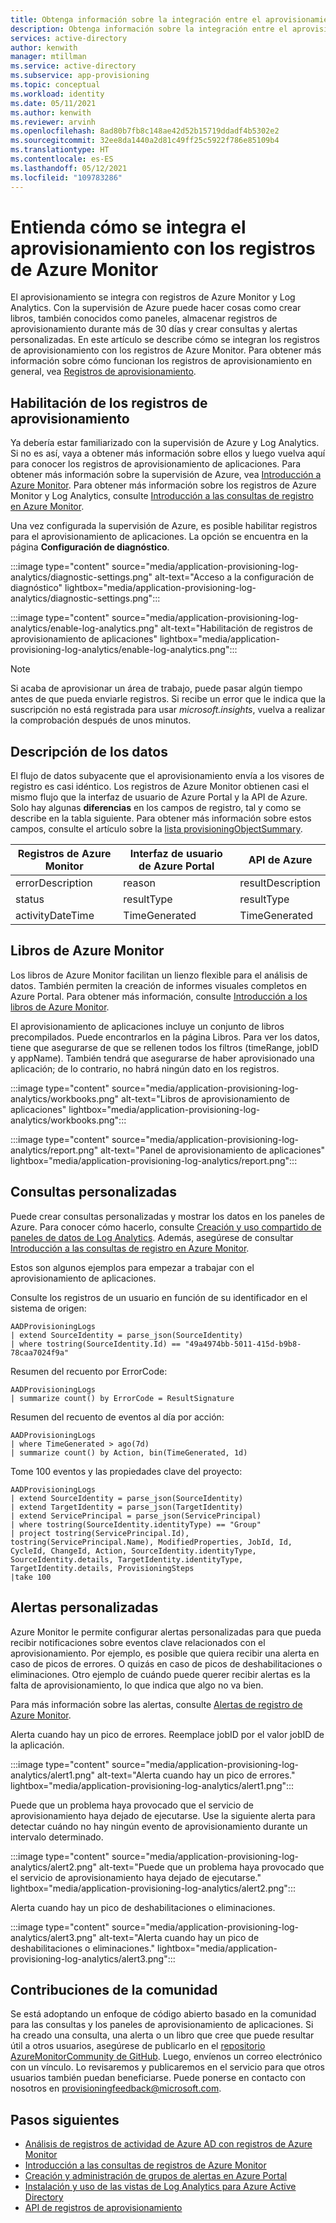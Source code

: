 ```yaml
---
title: Obtenga información sobre la integración entre el aprovisionamiento y los registros de Azure Monitor en Azure Active Directory.
description: Obtenga información sobre la integración entre el aprovisionamiento y los registros de Azure Monitor en Azure Active Directory.
services: active-directory
author: kenwith
manager: mtillman
ms.service: active-directory
ms.subservice: app-provisioning
ms.topic: conceptual
ms.workload: identity
ms.date: 05/11/2021
ms.author: kenwith
ms.reviewer: arvinh
ms.openlocfilehash: 8ad80b7fb8c148ae42d52b15719ddadf4b5302e2
ms.sourcegitcommit: 32ee8da1440a2d81c49ff25c5922f786e85109b4
ms.translationtype: HT
ms.contentlocale: es-ES
ms.lasthandoff: 05/12/2021
ms.locfileid: "109783286"
---
```

# <a name="understand-how-provisioning-integrates-with-azure-monitor-logs"></a>Entienda cómo se integra el aprovisionamiento con los registros de Azure Monitor

El aprovisionamiento se integra con registros de Azure Monitor y Log Analytics. Con la supervisión de Azure puede hacer cosas como crear libros, también conocidos como paneles, almacenar registros de aprovisionamiento durante más de 30 días y crear consultas y alertas personalizadas. En este artículo se describe cómo se integran los registros de aprovisionamiento con los registros de Azure Monitor. Para obtener más información sobre cómo funcionan los registros de aprovisionamiento en general, vea [Registros de aprovisionamiento](../reports-monitoring/concept-provisioning-logs.md).

## <a name="enabling-provisioning-logs"></a>Habilitación de los registros de aprovisionamiento

Ya debería estar familiarizado con la supervisión de Azure y Log Analytics. Si no es así, vaya a obtener más información sobre ellos y luego vuelva aquí para conocer los registros de aprovisionamiento de aplicaciones. Para obtener más información sobre la supervisión de Azure, vea [Introducción a Azure Monitor](../../azure-monitor/overview.md). Para obtener más información sobre los registros de Azure Monitor y Log Analytics, consulte [Introducción a las consultas de registro en Azure Monitor](../../azure-monitor/logs/log-query-overview.md).

Una vez configurada la supervisión de Azure, es posible habilitar registros para el aprovisionamiento de aplicaciones. La opción se encuentra en la página **Configuración de diagnóstico**.

:::image type="content" source="media/application-provisioning-log-analytics/diagnostic-settings.png" alt-text="Acceso a la configuración de diagnóstico" lightbox="media/application-provisioning-log-analytics/diagnostic-settings.png":::

:::image type="content" source="media/application-provisioning-log-analytics/enable-log-analytics.png" alt-text="Habilitación de registros de aprovisionamiento de aplicaciones" lightbox="media/application-provisioning-log-analytics/enable-log-analytics.png":::

> [!NOTE]
> Si acaba de aprovisionar un área de trabajo, puede pasar algún tiempo antes de que pueda enviarle registros. Si recibe un error que le indica que la suscripción no está registrada para usar *microsoft.insights*, vuelva a realizar la comprobación después de unos minutos.
 
## <a name="understanding-the-data"></a>Descripción de los datos
El flujo de datos subyacente que el aprovisionamiento envía a los visores de registro es casi idéntico. Los registros de Azure Monitor obtienen casi el mismo flujo que la interfaz de usuario de Azure Portal y la API de Azure. Solo hay algunas **diferencias** en los campos de registro, tal y como se describe en la tabla siguiente. Para obtener más información sobre estos campos, consulte el artículo sobre la [lista provisioningObjectSummary](/graph/api/provisioningobjectsummary-list?preserve-view=true&tabs=http&view=graph-rest-beta).

|Registros de Azure Monitor   |Interfaz de usuario de Azure Portal   |API de Azure |
|----------|-----------|------------|
|errorDescription |reason |resultDescription |
|status |resultType |resultType |
|activityDateTime |TimeGenerated |TimeGenerated |


## <a name="azure-monitor-workbooks"></a>Libros de Azure Monitor

Los libros de Azure Monitor facilitan un lienzo flexible para el análisis de datos. También permiten la creación de informes visuales completos en Azure Portal. Para obtener más información, consulte [Introducción a los libros de Azure Monitor](../../azure-monitor/visualize/workbooks-overview.md).

El aprovisionamiento de aplicaciones incluye un conjunto de libros precompilados. Puede encontrarlos en la página Libros. Para ver los datos, tiene que asegurarse de que se rellenen todos los filtros (timeRange, jobID y appName). También tendrá que asegurarse de haber aprovisionado una aplicación; de lo contrario, no habrá ningún dato en los registros.

:::image type="content" source="media/application-provisioning-log-analytics/workbooks.png" alt-text="Libros de aprovisionamiento de aplicaciones" lightbox="media/application-provisioning-log-analytics/workbooks.png":::

:::image type="content" source="media/application-provisioning-log-analytics/report.png" alt-text="Panel de aprovisionamiento de aplicaciones" lightbox="media/application-provisioning-log-analytics/report.png":::

## <a name="custom-queries"></a>Consultas personalizadas

Puede crear consultas personalizadas y mostrar los datos en los paneles de Azure. Para conocer cómo hacerlo, consulte [Creación y uso compartido de paneles de datos de Log Analytics](../../azure-monitor/logs/get-started-queries.md). Además, asegúrese de consultar [Introducción a las consultas de registro en Azure Monitor](../../azure-monitor/logs/log-query-overview.md).

Estos son algunos ejemplos para empezar a trabajar con el aprovisionamiento de aplicaciones.

Consulte los registros de un usuario en función de su identificador en el sistema de origen:
```kusto
AADProvisioningLogs
| extend SourceIdentity = parse_json(SourceIdentity)
| where tostring(SourceIdentity.Id) == "49a4974bb-5011-415d-b9b8-78caa7024f9a"
```

Resumen del recuento por ErrorCode:
```kusto
AADProvisioningLogs
| summarize count() by ErrorCode = ResultSignature
```

Resumen del recuento de eventos al día por acción:
```kusto
AADProvisioningLogs
| where TimeGenerated > ago(7d)
| summarize count() by Action, bin(TimeGenerated, 1d)
```

Tome 100 eventos y las propiedades clave del proyecto:
```kusto
AADProvisioningLogs
| extend SourceIdentity = parse_json(SourceIdentity)
| extend TargetIdentity = parse_json(TargetIdentity)
| extend ServicePrincipal = parse_json(ServicePrincipal)
| where tostring(SourceIdentity.identityType) == "Group"
| project tostring(ServicePrincipal.Id), tostring(ServicePrincipal.Name), ModifiedProperties, JobId, Id, CycleId, ChangeId, Action, SourceIdentity.identityType, SourceIdentity.details, TargetIdentity.identityType, TargetIdentity.details, ProvisioningSteps
|take 100
```

## <a name="custom-alerts"></a>Alertas personalizadas

Azure Monitor le permite configurar alertas personalizadas para que pueda recibir notificaciones sobre eventos clave relacionados con el aprovisionamiento. Por ejemplo, es posible que quiera recibir una alerta en caso de picos de errores. O quizás en caso de picos de deshabilitaciones o eliminaciones. Otro ejemplo de cuándo puede querer recibir alertas es la falta de aprovisionamiento, lo que indica que algo no va bien.

Para más información sobre las alertas, consulte [Alertas de registro de Azure Monitor](../../azure-monitor/alerts/alerts-log.md).

Alerta cuando hay un pico de errores. Reemplace jobID por el valor jobID de la aplicación.

:::image type="content" source="media/application-provisioning-log-analytics/alert1.png" alt-text="Alerta cuando hay un pico de errores." lightbox="media/application-provisioning-log-analytics/alert1.png":::

Puede que un problema haya provocado que el servicio de aprovisionamiento haya dejado de ejecutarse. Use la siguiente alerta para detectar cuándo no hay ningún evento de aprovisionamiento durante un intervalo determinado.

:::image type="content" source="media/application-provisioning-log-analytics/alert2.png" alt-text="Puede que un problema haya provocado que el servicio de aprovisionamiento haya dejado de ejecutarse." lightbox="media/application-provisioning-log-analytics/alert2.png":::

Alerta cuando hay un pico de deshabilitaciones o eliminaciones.

:::image type="content" source="media/application-provisioning-log-analytics/alert3.png" alt-text="Alerta cuando hay un pico de deshabilitaciones o eliminaciones." lightbox="media/application-provisioning-log-analytics/alert3.png":::


## <a name="community-contributions"></a>Contribuciones de la comunidad

Se está adoptando un enfoque de código abierto basado en la comunidad para las consultas y los paneles de aprovisionamiento de aplicaciones. Si ha creado una consulta, una alerta o un libro que cree que puede resultar útil a otros usuarios, asegúrese de publicarlo en el [repositorio AzureMonitorCommunity de GitHub](https://github.com/microsoft/AzureMonitorCommunity). Luego, envíenos un correo electrónico con un vínculo. Lo revisaremos y publicaremos en el servicio para que otros usuarios también puedan beneficiarse. Puede ponerse en contacto con nosotros en provisioningfeedback@microsoft.com.

## <a name="next-steps"></a>Pasos siguientes

- [Análisis de registros de actividad de Azure AD con registros de Azure Monitor](../reports-monitoring/howto-analyze-activity-logs-log-analytics.md)
- [Introducción a las consultas de registros de Azure Monitor](../../azure-monitor/logs/get-started-queries.md)
- [Creación y administración de grupos de alertas en Azure Portal](../../azure-monitor/alerts/action-groups.md)
- [Instalación y uso de las vistas de Log Analytics para Azure Active Directory](../reports-monitoring/howto-install-use-log-analytics-views.md)
- [API de registros de aprovisionamiento](/graph/api/resources/provisioningobjectsummary?preserve-view=true&view=graph-rest-beta)